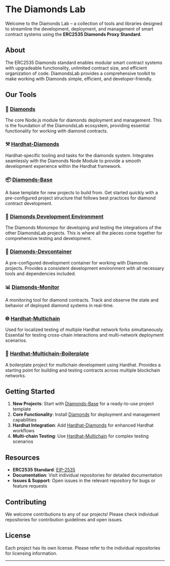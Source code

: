 # The Diamonds Lab

Welcome to the Diamonds Lab – a collection of tools and libraries designed to streamline the development, deployment, and management of smart contract systems using the **ERC2535 Diamonds Proxy Standard**.

## About

The ERC2535 Diamonds standard enables modular smart contract systems with upgradeable functionality, unlimited contract size, and efficient organization of code. DiamondsLab provides a comprehensive toolkit to make working with Diamonds simple, efficient, and developer-friendly.

## Our Tools

### 💎 [Diamonds](https://github.com/DiamondsLab/diamonds)
The core Node.js module for diamonds deployment and management. This is the foundation of the DiamondsLab ecosystem, providing essential functionality for working with diamond contracts.

### ⚒️ [Hardhat-Diamonds](https://github.com/DiamondsLab/hardhat-diamonds)
Hardhat-specific tooling and tasks for the diamonds system. Integrates seamlessly with the Diamonds Node Module to provide a smooth development experience within the Hardhat framework.

### 📦 [Diamonds-Base](https://github.com/DiamondsLab/diamonds-base)
A base template for new projects to build from. Get started quickly with a pre-configured project structure that follows best practices for diamond contract development.

### 🧪 [Diamonds Development Environment](https://github.com/DiamondsLab/diamonds-dev-env)
The Diamonds Monorepo for developing and testing the integrations of the other DiamondsLab projects. This is where all the pieces come together for comprehensive testing and development.

### 🐳 [Diamonds-Devcontainer](https://github.com/DiamondsLab/diamonds-devcontainer)
A pre-configured development container for working with Diamonds projects. Provides a consistent development environment with all necessary tools and dependencies included.

### 📊 [Diamonds-Monitor](https://github.com/DiamondsLab/diamonds-monitor)
A monitoring tool for diamond contracts. Track and observe the state and behavior of deployed diamond systems in real-time.

### 🌐 [Hardhat-Multichain](https://github.com/DiamondsLab/hardhat-multichain)
Used for localized testing of multiple Hardhat network forks simultaneously. Essential for testing cross-chain interactions and multi-network deployment scenarios.

### 🚀 [Hardhat-Multichain-Boilerplate](https://github.com/DiamondsLab/hardhat-multichain-boilerplate)
A boilerplate project for multichain development using Hardhat. Provides a starting point for building and testing contracts across multiple blockchain networks.

## Getting Started

1. **New Projects**: Start with [Diamonds-Base](https://github.com/DiamondsLab/diamonds-base) for a ready-to-use project template
2. **Core Functionality**: Install [Diamonds](https://github.com/DiamondsLab/diamonds) for deployment and management capabilities
3. **Hardhat Integration**: Add [Hardhat-Diamonds](https://github.com/DiamondsLab/hardhat-diamonds) for enhanced Hardhat workflows
4. **Multi-chain Testing**: Use [Hardhat-Multichain](https://github.com/DiamondsLab/hardhat-multichain) for complex testing scenarios

## Resources

- **ERC2535 Standard**: [EIP-2535](https://eips.ethereum.org/EIPS/eip-2535)
- **Documentation**: Visit individual repositories for detailed documentation
- **Issues & Support**: Open issues in the relevant repository for bugs or feature requests

## Contributing

We welcome contributions to any of our projects! Please check individual repositories for contribution guidelines and open issues.

## License

Each project has its own license. Please refer to the individual repositories for licensing information.

---
